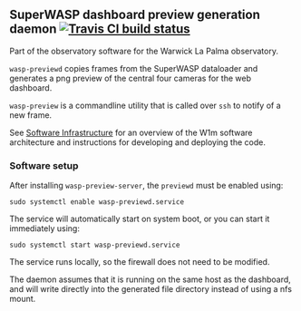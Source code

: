 ## SuperWASP dashboard preview generation daemon [![Travis CI build status](https://travis-ci.org/warwick-one-metre/wasp-previewd.svg?branch=master)](https://travis-ci.org/warwick-one-metre/wasp-previewd)

Part of the observatory software for the Warwick La Palma observatory.

`wasp-previewd` copies frames from the SuperWASP dataloader and generates a png preview of the central four cameras for the web dashboard.

`wasp-preview` is a commandline utility that is called over `ssh` to notify of a new frame.

See [Software Infrastructure](https://github.com/warwick-one-metre/docs/wiki/Software-Infrastructure) for an overview of the W1m software architecture and instructions for developing and deploying the code.

### Software setup

After installing `wasp-preview-server`, the `previewd` must be enabled using:
```
sudo systemctl enable wasp-previewd.service
```

The service will automatically start on system boot, or you can start it immediately using:
```
sudo systemctl start wasp-previewd.service
```

The service runs locally, so the firewall does not need to be modified.

The daemon assumes that it is running on the same host as the dashboard, and will write directly into the generated file directory instead of using a nfs mount.
